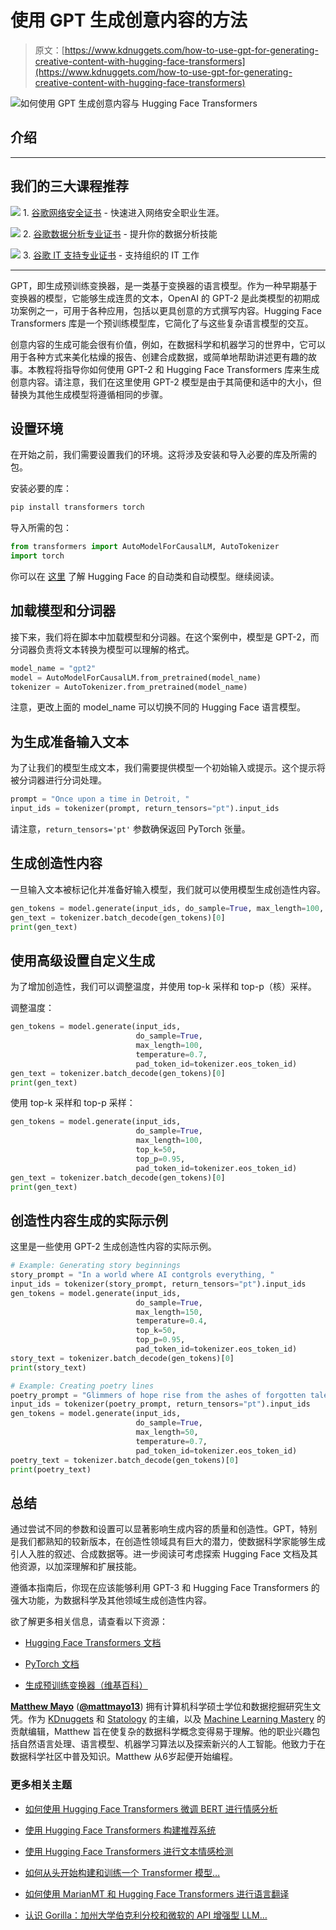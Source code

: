 # 使用 GPT 生成创意内容的方法

> 原文：[https://www.kdnuggets.com/how-to-use-gpt-for-generating-creative-content-with-hugging-face-transformers](https://www.kdnuggets.com/how-to-use-gpt-for-generating-creative-content-with-hugging-face-transformers)

![如何使用 GPT 生成创意内容与 Hugging Face Transformers](../Images/7c2590f4db8e141e3008c7f98ba82fe5.png)

## 介绍

* * *

## 我们的三大课程推荐

![](../Images/0244c01ba9267c002ef39d4907e0b8fb.png) 1\. [谷歌网络安全证书](https://www.kdnuggets.com/google-cybersecurity) - 快速进入网络安全职业生涯。

![](../Images/e225c49c3c91745821c8c0368bf04711.png) 2\. [谷歌数据分析专业证书](https://www.kdnuggets.com/google-data-analytics) - 提升你的数据分析技能

![](../Images/0244c01ba9267c002ef39d4907e0b8fb.png) 3\. [谷歌 IT 支持专业证书](https://www.kdnuggets.com/google-itsupport) - 支持组织的 IT 工作

* * *

GPT，即生成预训练变换器，是一类基于变换器的语言模型。作为一种早期基于变换器的模型，它能够生成连贯的文本，OpenAI 的 GPT-2 是此类模型的初期成功案例之一，可用于各种应用，包括以更具创意的方式撰写内容。Hugging Face Transformers 库是一个预训练模型库，它简化了与这些复杂语言模型的交互。

创意内容的生成可能会很有价值，例如，在数据科学和机器学习的世界中，它可以用于各种方式来美化枯燥的报告、创建合成数据，或简单地帮助讲述更有趣的故事。本教程将指导你如何使用 GPT-2 和 Hugging Face Transformers 库来生成创意内容。请注意，我们在这里使用 GPT-2 模型是由于其简便和适中的大小，但替换为其他生成模型将遵循相同的步骤。

## 设置环境

在开始之前，我们需要设置我们的环境。这将涉及安装和导入必要的库及所需的包。

安装必要的库：

```py
pip install transformers torch
```

导入所需的包：

```py
from transformers import AutoModelForCausalLM, AutoTokenizer
import torch
```

你可以在 [这里](https://huggingface.co/docs/transformers/model_doc/auto) 了解 Hugging Face 的自动类和自动模型。继续阅读。

## 加载模型和分词器

接下来，我们将在脚本中加载模型和分词器。在这个案例中，模型是 GPT-2，而分词器负责将文本转换为模型可以理解的格式。

```py
model_name = "gpt2"
model = AutoModelForCausalLM.from_pretrained(model_name)
tokenizer = AutoTokenizer.from_pretrained(model_name)
```

注意，更改上面的 model_name 可以切换不同的 Hugging Face 语言模型。

## 为生成准备输入文本

为了让我们的模型生成文本，我们需要提供模型一个初始输入或提示。这个提示将被分词器进行分词处理。

```py
prompt = "Once upon a time in Detroit, "
input_ids = tokenizer(prompt, return_tensors="pt").input_ids
```

请注意，`return_tensors='pt'` 参数确保返回 PyTorch 张量。

## 生成创造性内容

一旦输入文本被标记化并准备好输入模型，我们就可以使用模型生成创造性内容。

```py
gen_tokens = model.generate(input_ids, do_sample=True, max_length=100, pad_token_id=tokenizer.eos_token_id)
gen_text = tokenizer.batch_decode(gen_tokens)[0]
print(gen_text)
```

## 使用高级设置自定义生成

为了增加创造性，我们可以调整温度，并使用 top-k 采样和 top-p（核）采样。

调整温度：

```py
gen_tokens = model.generate(input_ids, 
                            do_sample=True, 
                            max_length=100, 
                            temperature=0.7, 
                            pad_token_id=tokenizer.eos_token_id)
gen_text = tokenizer.batch_decode(gen_tokens)[0]
print(gen_text)
```

使用 top-k 采样和 top-p 采样：

```py
gen_tokens = model.generate(input_ids, 
                            do_sample=True, 
                            max_length=100, 
                            top_k=50, 
                            top_p=0.95, 
                            pad_token_id=tokenizer.eos_token_id)
gen_text = tokenizer.batch_decode(gen_tokens)[0]
print(gen_text)
```

## 创造性内容生成的实际示例

这里是一些使用 GPT-2 生成创造性内容的实际示例。

```py
# Example: Generating story beginnings
story_prompt = "In a world where AI contgrols everything, "
input_ids = tokenizer(story_prompt, return_tensors="pt").input_ids
gen_tokens = model.generate(input_ids, 
                            do_sample=True, 
                            max_length=150, 
                            temperature=0.4, 
                            top_k=50, 
                            top_p=0.95, 
                            pad_token_id=tokenizer.eos_token_id)
story_text = tokenizer.batch_decode(gen_tokens)[0]
print(story_text)

# Example: Creating poetry lines
poetry_prompt = "Glimmers of hope rise from the ashes of forgotten tales, "
input_ids = tokenizer(poetry_prompt, return_tensors="pt").input_ids
gen_tokens = model.generate(input_ids, 
                            do_sample=True, 
                            max_length=50, 
                            temperature=0.7, 
                            pad_token_id=tokenizer.eos_token_id)
poetry_text = tokenizer.batch_decode(gen_tokens)[0]
print(poetry_text)
```

## 总结

通过尝试不同的参数和设置可以显著影响生成内容的质量和创造性。GPT，特别是我们都熟知的较新版本，在创造性领域具有巨大的潜力，使数据科学家能够生成引人入胜的叙述、合成数据等。进一步阅读可考虑探索 Hugging Face 文档及其他资源，以加深理解和扩展技能。

遵循本指南后，你现在应该能够利用 GPT-3 和 Hugging Face Transformers 的强大功能，为数据科学及其他领域生成创造性内容。

欲了解更多相关信息，请查看以下资源：

+   [Hugging Face Transformers 文档](https://huggingface.co/transformers/)

+   [PyTorch 文档](https://pytorch.org/docs/stable/index.html)

+   [生成预训练变换器（维基百科）](https://en.wikipedia.org/wiki/Generative_pre-trained_transformer)

[](https://www.linkedin.com/in/mattmayo13/)****[Matthew Mayo](https://www.kdnuggets.com/wp-content/uploads/./profile-pic.jpg)**** ([**@mattmayo13**](https://twitter.com/mattmayo13)) 拥有计算机科学硕士学位和数据挖掘研究生文凭。作为 [KDnuggets](https://www.kdnuggets.com/) 和 [Statology](https://www.statology.org/) 的主编，以及 [Machine Learning Mastery](https://machinelearningmastery.com/) 的贡献编辑，Matthew 旨在使复杂的数据科学概念变得易于理解。他的职业兴趣包括自然语言处理、语言模型、机器学习算法以及探索新兴的人工智能。他致力于在数据科学社区中普及知识。Matthew 从6岁起便开始编程。

### 更多相关主题

+   [如何使用 Hugging Face Transformers 微调 BERT 进行情感分析](https://www.kdnuggets.com/how-to-fine-tune-bert-sentiment-analysis-hugging-face-transformers)

+   [使用 Hugging Face Transformers 构建推荐系统](https://www.kdnuggets.com/building-a-recommendation-system-with-hugging-face-transformers)

+   [使用 Hugging Face Transformers 进行文本情感检测](https://www.kdnuggets.com/using-hugging-face-transformers-for-emotion-detection-in-text)

+   [如何从头开始构建和训练一个 Transformer 模型…](https://www.kdnuggets.com/how-to-build-and-train-a-transformer-model-from-scratch-with-hugging-face-transformers)

+   [如何使用 MarianMT 和 Hugging Face Transformers 进行语言翻译](https://www.kdnuggets.com/how-to-translate-languages-with-marianmt-and-hugging-face-transformers)

+   [认识 Gorilla：加州大学伯克利分校和微软的 API 增强型 LLM…](https://www.kdnuggets.com/2023/06/meet-gorilla-uc-berkeley-microsoft-apiaugmented-llm-outperforms-gpt4-chatgpt-claude.html)
